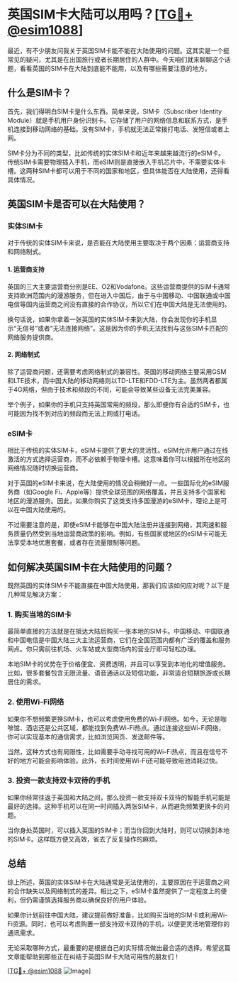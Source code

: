 # 英国SIM卡大陆可以用吗？[[TG💪+ @esim1088](https://t.me/s/esim1088)]

最近，有不少朋友问我关于英国SIM卡能不能在大陆使用的问题。这其实是一个挺常见的疑问，尤其是在出国旅行或者长期居住的人群中。今天咱们就来聊聊这个话题，看看英国的SIM卡在大陆到底能不能用，以及有哪些需要注意的地方。

## 什么是SIM卡？

首先，我们得明白SIM卡是什么东西。简单来说，SIM卡（Subscriber Identity Module）就是手机用户身份识别卡。它存储了用户的网络信息和联系方式，是手机连接到移动网络的基础。没有SIM卡，手机就无法正常拨打电话、发短信或者上网。

SIM卡分为不同的类型，比如传统的实体SIM卡和近年来越来越流行的eSIM卡。传统SIM卡需要物理插入手机，而eSIM则是直接嵌入手机芯片中，不需要实体卡槽。这两种SIM卡都可以用于不同的国家和地区，但具体能否在大陆使用，还得看具体情况。

## 英国SIM卡是否可以在大陆使用？

### 实体SIM卡

对于传统的实体SIM卡来说，是否能在大陆使用主要取决于两个因素：运营商支持和网络制式。

#### 1. 运营商支持

英国的三大主要运营商分别是EE、O2和Vodafone。这些运营商提供的SIM卡通常支持欧洲范围内的漫游服务，但在进入中国后，由于与中国移动、中国联通或中国电信等国内运营商之间没有直接的合作协议，所以它们在中国大陆是无法使用的。

换句话说，如果你拿着一张英国的实体SIM卡来到大陆，你会发现你的手机显示“无信号”或者“无法连接网络”。这是因为你的手机无法找到与这张SIM卡匹配的网络服务提供商。

#### 2. 网络制式

除了运营商问题，还需要考虑网络制式的兼容性。英国的移动网络主要采用GSM和LTE技术，而中国大陆的移动网络则以TD-LTE和FDD-LTE为主。虽然两者都属于4G网络，但由于技术和频段的不同，可能会导致某些设备无法完美兼容。

举个例子，如果你的手机只支持英国常用的频段，那么即便你有合适的SIM卡，也可能因为找不到对应的频段而无法上网或打电话。

### eSIM卡

相比于传统的实体SIM卡，eSIM卡提供了更大的灵活性。eSIM允许用户通过在线激活的方式选择运营商，而不必依赖于物理卡槽。这意味着你可以根据所在地区的网络情况随时切换运营商。

对于英国的eSIM卡来说，在大陆使用的情况会稍微好一点。一些国际化的eSIM服务商（如Google Fi、Apple等）提供全球范围的网络覆盖，并且支持多个国家和地区的漫游服务。因此，如果你购买了这类支持多国漫游的eSIM卡，理论上是可以在中国大陆使用的。

不过需要注意的是，即使eSIM卡能够在中国大陆注册并连接到网络，其网速和服务质量仍然受到当地运营商政策的影响。例如，有些国家或地区的eSIM卡可能无法享受本地优惠套餐，或者存在流量限制等问题。

## 如何解决英国SIM卡在大陆使用的问题？

既然英国的实体SIM卡不能直接在中国大陆使用，那我们应该如何应对呢？以下是几种常见解决方案：

### 1. 购买当地的SIM卡

最简单直接的方法就是在抵达大陆后购买一张本地的SIM卡。中国移动、中国联通和中国电信是中国大陆三大主流运营商，它们在全国范围内都有广泛的覆盖和服务网点。你只需前往机场、火车站或大型商场内的营业厅即可轻松办理。

本地SIM卡的优势在于价格便宜、资费透明，并且可以享受到本地化的增值服务。比如，很多套餐包含无限流量、语音通话以及短信功能，非常适合短期旅游或长期居住的需求。

### 2. 使用Wi-Fi网络

如果你不想频繁更换SIM卡，也可以考虑使用免费的Wi-Fi网络。如今，无论是咖啡馆、酒店还是公共区域，都能找到免费Wi-Fi热点。通过连接这些Wi-Fi网络，你可以实现基本的通信需求，比如浏览网页、发送邮件等。

当然，这种方式也有局限性，比如需要手动寻找可用的Wi-Fi热点，而且在信号不好的地方可能会影响体验。此外，长时间使用Wi-Fi还可能导致电池消耗过快。

### 3. 投资一款支持双卡双待的手机

如果你经常往返于英国和大陆之间，那么投资一款支持双卡双待的智能手机可能是最好的选择。这种手机可以在同一时间插入两张SIM卡，从而避免频繁更换卡的问题。

当你身处英国时，可以插入英国的SIM卡；而当你回到大陆时，则可以切换到本地的SIM卡。这样既方便又高效，省去了反复操作的麻烦。

## 总结

综上所述，英国的实体SIM卡在大陆通常是无法使用的，主要原因在于运营商之间的合作缺失以及网络制式的差异。相比之下，eSIM卡虽然提供了一定程度上的便利，但仍需谨慎选择服务商以确保良好的用户体验。

如果你计划前往中国大陆，建议提前做好准备，比如购买当地的SIM卡或利用Wi-Fi资源。同时，也可以考虑购置一部支持双卡双待的手机，以便更灵活地管理你的通讯需求。

无论采取哪种方式，最重要的是根据自己的实际情况做出最合适的选择。希望这篇文章能帮助到那些正在纠结于英国SIM卡大陆可用性的朋友们！

[[TG💪+ @esim1088](https://t.me/s/esim1088) ![Image](https://i.postimg.cc/4NQfJmqS/Snipaste-2025-05-13-00-14-12.png)]